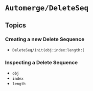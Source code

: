 # ``Automerge/DeleteSeq``

## Topics

### Creating a new Delete Sequence

- ``DeleteSeq/init(obj:index:length:)``

### Inspecting a Delete Sequence

- ``obj``
- ``index``
- ``length``
